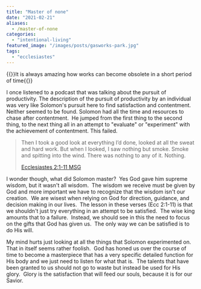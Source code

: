 ```yaml
---
title: "Master of none"
date: "2021-02-21"
aliases:
  - /master-of-none
categories: 
  - "intentional-living"
featured_image: "/images/posts/gasworks-park.jpg"
tags: 
  - "ecclesiastes"
---
```

{{<featuredimage>}}It is always amazing how works can become obsolete in a short period of time{{</featuredimage>}}

I once listened to a podcast that was talking about the pursuit of productivity. The description of the pursuit of productivity by an individual was very like Solomon's pursuit here to find satisfaction and contentment.  Neither seemed to be found. Solomon had all the time and resources to chase after contentment.  He jumped from the first thing to the second thing, to the next thing all in an attempt to "evaluate" or "experiment" with the achievement of contentment. This failed.

> Then I took a good look at everything I’d done, looked at all the sweat and hard work. But when I looked, I saw nothing but smoke. Smoke and spitting into the wind. There was nothing to any of it. Nothing.
> 
> [Ecclesiastes 2:1-11 MSG](https://www.biblegateway.com/passage/?search=Ecclesiastes+2%3A1-11&version=MSG)

I wonder though, what did Solomon master?  Yes God gave him supreme wisdom, but it wasn't all wisdom.  The wisdom we receive must be given by God and more important we have to recognize that the wisdom isn't our creation.  We are wisest when relying on God for direction, guidance, and decision making in our lives.  The lesson in these verses (Ecc 2:1-11) is that we shouldn't just try everything in an attempt to be satisfied.  The wise king amounts that to a failure.  Instead, we should see in this the need to focus on the gifts that God has given us.  The only way we can be satisfied is to do His will.

My mind hurts just looking at all the things that Solomon experimented on.  That in itself seems rather foolish.  God has honed us over the course of time to become a masterpiece that has a very specific detailed function for His body and we just need to listen for what that is.  The talents that have been granted to us should not go to waste but instead be used for His glory.  Glory is the satisfaction that will feed our souls, because it is for our Savior.
